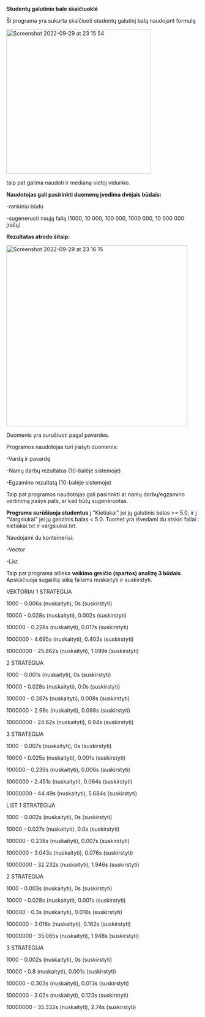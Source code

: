 **Studentų galutinio balo skaičiuoklė**

Ši programa yra sukurta skaičiuoti studentų galutinį balą naudojant formulę

<img width="378" alt="Screenshot 2022-09-29 at 23 15 54" src="https://user-images.githubusercontent.com/113093671/193133329-ea2db47d-80bd-4c3c-97f2-0d676d135a3d.png">


taip pat galima naudoti ir medianą vietoj vidurkio.

**Naudotojas gali pasirinkti duomenų įvedima dvėjais būdais:**

-rankiniu būdu

-sugeneruoti naują failą (1000, 10 000, 100 000, 1000 000, 10 000 000 įrašų)

**Rezultatas atrodo šitaip:**

<img width="473" alt="Screenshot 2022-09-29 at 23 16 15" src="https://user-images.githubusercontent.com/113093671/193133426-d861005c-bb6d-4ce1-81fd-57ee26cd497a.png">

Duomenis yra surušiuoti pagal pavardes.

Programos naudotojas turi įrašyti duomenis:

-Vardą ir pavardę

-Namų darbų rezultatus (10-balėje sistemoje)

-Egzamino rezultatą (10-balėje sistemoje)

Taip pat programos naudotojas gali pasirinkti ar namų darbų/egzamino vertinimą įrašys pats, ar kad būtų sugeneruotas.

**Programa surūšiuoja studentus** į "Kietiakai" jei jų galutinis balas >= 5.0, ir į "Vargsiukai" jei jų galutinis balas < 5.0. Tuomet yra išvedami du atskiri failai : kietiakai.txt ir vargsiukai.txt.

Naudojami du konteineriai:

-Vector

-List

Taip pat programa atlieka **veikimo greičio (spartos) analizę 3 būdais**. Apskačiuoja sugaištą laiką failams  nuskaityti ir suskirstyti.

VEKTORIAI
1 STRATEGIJA

1000 - 0.006s (nuskaityti), 0s (suskirstyti)

10000 - 0.028s (nuskaityti), 0.002s (suskirstyti)

100000 -  0.228s (nuskaityti), 0.017s (suskirstyti)

1000000 -  4.695s (nuskaityti), 0.403s (suskirstyti)

10000000 -  25.862s (nuskaityti), 1.099s (suskirstyti)

2 STRATEGIJA

1000 - 0.001s (nuskaityti), 0s (suskirstyti)

10000 - 0.028s (nuskaityti), 0.0s (suskirstyti)

100000 -  0.287s (nuskaityti), 0.008s (suskirstyti)

1000000 -  2.98s (nuskaityti), 0.098s (suskirstyti)

10000000 -  24.62s (nuskaityti), 0.94s (suskirstyti)

3 STRATEGIJA

1000 - 0.007s (nuskaityti), 0s (suskirstyti)

10000 - 0.025s (nuskaityti), 0.001s (suskirstyti)

100000 -  0.239s (nuskaityti), 0.006s (suskirstyti)

1000000 -  2.451s (nuskaityti), 0.064s (suskirstyti)

10000000 -  44.49s (nuskaityti), 5.684s (suskirstyti)

LIST
1 STRATEGIJA

1000 - 0.002s (nuskaityti), 0s (suskirstyti)

10000 - 0.027s (nuskaityti), 0.0s (suskirstyti)

100000 -  0.238s (nuskaityti), 0.007s (suskirstyti)

1000000 -  3.043s (nuskaityti), 0.076s (suskirstyti)

10000000 -  32.232s (nuskaityti), 1.946s (suskirstyti)

2 STRATEGIJA

1000 - 0.003s (nuskaityti), 0s (suskirstyti)

10000 - 0.028s (nuskaityti), 0.001s (suskirstyti)

100000 -  0.3s (nuskaityti), 0.018s (suskirstyti)

1000000 -  3.016s (nuskaityti), 0.162s (suskirstyti)

10000000 -  35.065s (nuskaityti), 1.948s (suskirstyti)

3 STRATEGIJA

1000 - 0.002s (nuskaityti), 0s (suskirstyti)

10000 - 0.8 (nuskaityti), 0.001s (suskirstyti)

100000 -  0.303s (nuskaityti), 0.013s (suskirstyti)

1000000 -  3.02s (nuskaityti), 0.123s (suskirstyti)

10000000 -  35.332s (nuskaityti), 2.74s (suskirstyti)

